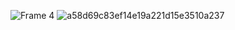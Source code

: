 ![Frame 4](https://github.com/Gudetea/Gudetea/assets/127058852/200eb472-0847-4d81-a980-3d8ac9165fc3)
![a58d69c83ef14e19a221d15e3510a237](https://github.com/Gudetea/Gudetea/assets/127058852/afbe233d-f5ef-4a83-b8e9-b869fcb35560)
